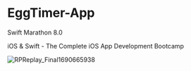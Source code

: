 # EggTimer-App

Swift Marathon 8.0

iOS & Swift - The Complete iOS App Development Bootcamp

![RPReplay_Final1690665938](https://github.com/DanilaOkuneu/EggTimer-App/assets/139393695/abfb3573-79c2-4312-b8b8-f9a3a6c37978)
